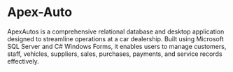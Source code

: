 # Apex-Auto
ApexAutos is a comprehensive relational database and desktop application designed to streamline operations at a car dealership. Built using Microsoft SQL Server and C# Windows Forms, it enables users to manage customers, staff, vehicles, suppliers, sales, purchases, payments, and service records effectively.
